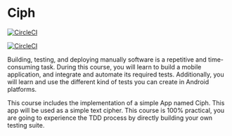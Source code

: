 # Ciph
[![CircleCI](https://circleci.com/gh/silmood/ciph/tree/master.svg?style=svg)](https://circleci.com/gh/silmood/ciph/tree/master)

[![CircleCI](https://circleci.com/gh/luisfergromo/ciph/tree/master.svg?style=svg)](https://circleci.com/gh/luisfergromo/ciph/tree/master)

Building, testing, and deploying manually software is a repetitive and time-consuming task.
During this course, you will learn to build a mobile application, and integrate and automate its required tests. Additionally, you will learn and use the different kind of tests you can create in Android platforms.

This course includes the implementation of a simple App named Ciph. This app will be used as a simple text cipher. This course is 100% practical, you are going to experience the TDD process by directly building your own testing suite.
